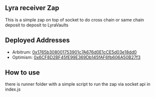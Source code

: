 ## Lyra receiver Zap

This is a simple zap on top of socket to do cross chain or same chain deposit to deposit to LyraVaults

## Deployed Addresses
- Arbitrum: [0x1765b308001753901c7A676d0E1cCE5d03e18dd0](https://arbiscan.io/address/0x1765b308001753901c7A676d0E1cCE5d03e18dd0)
- Optimism: [0x6CF8D2BF45fE99E369Db145fAF6fb606A50B27f3](https://optimistic.etherscan.io/address/0x6CF8D2BF45fE99E369Db145fAF6fb606A50B27f3)


## How to use

there is runner folder with a simple script to run the zap via socket api in index.js

